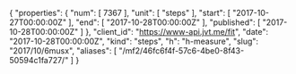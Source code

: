 {
  "properties": {
    "num": [
      7367
    ],
    "unit": [
      "steps"
    ],
    "start": [
      "2017-10-27T00:00:00Z"
    ],
    "end": [
      "2017-10-28T00:00:00Z"
    ],
    "published": [
      "2017-10-28T00:00:00Z"
    ]
  },
  "client_id": "https://www-api.jvt.me/fit",
  "date": "2017-10-28T00:00:00Z",
  "kind": "steps",
  "h": "h-measure",
  "slug": "2017/10/6musx",
  "aliases": [
    "/mf2/46fc6f4f-57c6-4be0-8f43-50594c1fa727/"
  ]
}
